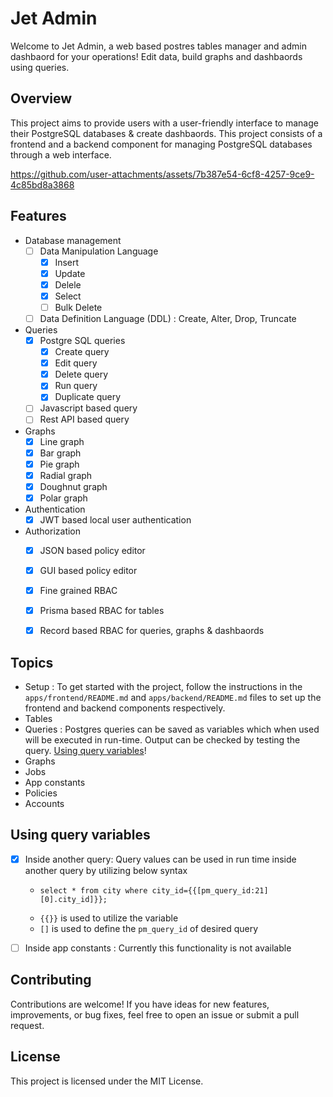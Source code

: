 Jet Admin
=====================================

Welcome to Jet Admin, a web based postres tables manager and admin dashbaord for your operations! Edit data, build graphs and dashbaords using queries.

Overview
--------

This project aims to provide users with a user-friendly interface to manage their PostgreSQL databases & create dashbaords. This project consists of a frontend and a backend component for managing PostgreSQL databases through a web interface.


https://github.com/user-attachments/assets/7b387e54-6cf8-4257-9ce9-4c85bd8a3868


Features
--------
- Database management
    - [ ] Data Manipulation Language
        - [x] Insert
        - [x] Update
        - [x] Delele
        - [x] Select
        - [ ] Bulk Delete
    - [ ] Data Definition Language (DDL) : Create, Alter, Drop, Truncate
- Queries
    - [x] Postgre SQL queries
        - [x] Create query
        - [x] Edit query
        - [x] Delete query
        - [x] Run query
        - [x] Duplicate query
    - [ ] Javascript based query
    - [ ] Rest API based query
- Graphs
    - [x] Line graph
    - [x] Bar graph
    - [x] Pie graph
    - [x] Radial graph
    - [x] Doughnut graph
    - [x] Polar graph
- Authentication
    - [x] JWT based local user authentication
- Authorization
    - [x] JSON based policy editor
    - [x] GUI based policy editor
    - [x] Fine grained RBAC
    - [x] Prisma based RBAC for tables
    - [x] Record based RBAC for queries, graphs & dashbaords


Topics
------
- Setup : To get started with the project, follow the instructions in the `apps/frontend/README.md` and `apps/backend/README.md` files to set up the frontend and backend components respectively.
- Tables
- Queries : Postgres queries can be saved as variables which when used will be executed in run-time. Output can be checked by testing the query. [Using query variables](#using-query-variables)!
- Graphs
- Jobs
- App constants
- Policies
- Accounts

Using query variables
---------------------
- [x] Inside another query: Query values can be used in run time inside another query by utilizing below syntax
    - ```
      select * from city where city_id={{[pm_query_id:21][0].city_id]}};
      ```
    - `{{}}` is used to utilize the variable
    - `[]` is used to define the `pm_query_id` of desired query
      
- [ ] Inside app constants : Currently this functionality is not available

Contributing
------------

Contributions are welcome! If you have ideas for new features, improvements, or bug fixes, feel free to open an issue or submit a pull request.

License
-------

This project is licensed under the MIT License.
